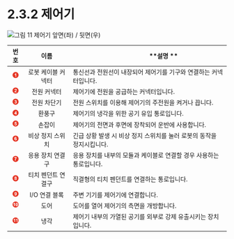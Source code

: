 # 2.3.2 제어기

![그림 11 제어기 앞면(좌) / 뒷면(우)](../../.gitbook/assets/controller\_part\_name.png)

|               **번호**              |   **이름**   | 　　　　　\*\*설명 \*\*                         |
| :-------------------------------: | :--------: | ---------------------------------------- |
|  ![](../../.gitbook/assets/1.png) | 로봇 케이블 커넥터 | 통신선과 전원선이 내장되어 제어기를 기구와 연결하는 커넥터입니다.     |
|  ![](../../.gitbook/assets/2.png) |   전원 커넥터   | 제어기에 전원을 공급하는 커넥터입니다.                    |
|  ![](../../.gitbook/assets/3.png) |   전원 차단기   | 전원 스위치를 이용해 제어기의 주전원을 켜거나 끕니다.           |
|  ![](../../.gitbook/assets/4.png) |     환풍구    | 제어기의 냉각을 위한 공기 유입 통로입니다.                 |
|  ![](../../.gitbook/assets/5.png) |     손잡이    | 제어기의 전면과 후면에 장착되어 운반에 사용합니다.             |
|  ![](../../.gitbook/assets/6.png) |  비상 정지 스위치 | 긴급 상황 발생 시 비상 정지 스위치를 눌러 로봇의 동작을 정지시킵니다. |
|  ![](../../.gitbook/assets/7.png) |  응용 장치 연결구 | 응용 장치를 내부의 모듈과 케이블로 연결할 경우 사용하는 통로입니다.   |
|  ![](../../.gitbook/assets/8.png) | 티치 펜던트 연결구 | 직결형의 티치 펜던트를 연결하는 통로입니다.                 |
|  ![](../../.gitbook/assets/9.png) |  I/O 연결 블록 | 주변 기기를 제어기에 연결합니다.                       |
| ![](../../.gitbook/assets/10.png) |     도어     | 도어를 열어 제어기의 측면을 개방합니다.                   |
| ![](../../.gitbook/assets/11.png) |     냉각     | 제어기 내부의 가열된 공기를 외부로 강제 유출시키는 장치입니다.      |

